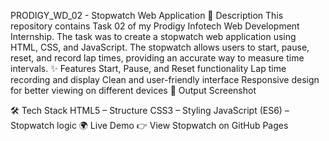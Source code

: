PRODIGY_WD_02 - Stopwatch Web Application
📌 Description
This repository contains Task 02 of my Prodigy Infotech Web Development Internship.
The task was to create a stopwatch web application using HTML, CSS, and JavaScript.
The stopwatch allows users to start, pause, reset, and record lap times, providing an accurate way to measure time intervals.
✨ Features
Start, Pause, and Reset functionality
Lap time recording and display
Clean and user-friendly interface
Responsive design for better viewing on different devices
📸 Output Screenshot

🛠️ Tech Stack
HTML5 – Structure
CSS3 – Styling
JavaScript (ES6) – Stopwatch logic
🌍 Live Demo
👉 View Stopwatch on GitHub Pages
